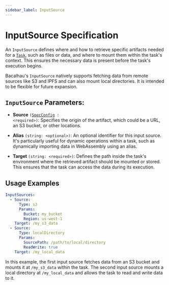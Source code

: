 ```yaml
---
sidebar_label: InputSource
---
```


# InputSource Specification

An `InputSource` defines where and how to retrieve specific artifacts needed for a [`Task`](task), such as files or data, and where to mount them within the task's context. This ensures the necessary data is present before the task's execution begins.

Bacalhau's `InputSource` natively supports fetching data from remote sources like S3 and IPFS and can also mount local directories. It is intended to be flexible for future expansion.

## `InputSource` Parameters:

- **Source** <code>(<a href="./spec-config">SpecConfig</a> : \<required\>)</code>: Specifies the origin of the artifact, which could be a URL, an S3 bucket, or other locations.

- **Alias** `(string: <optional>)`: An optional identifier for this input source. It's particularly useful for dynamic operations within a task, such as dynamically importing data in WebAssembly using an alias.

- **Target** `(string: <required>)`: Defines the path inside the task's environment where the retrieved artifact should be mounted or stored. This ensures that the task can access the data during its execution.

## Usage Examples
```YAML
InputSources:
  - Source:
      Type: s3
      Params:
        Bucket: my_bucket
        Region: us-west-1
    Target: /my_s3_data
  - Source:
      Type: localDirectory
      Params:
        SourcePath: /path/to/local/directory
        ReadWrite: true
    Target: /my_local_data
```

In this example, the first input source fetches data from an S3 bucket and mounts it at `/my_s3_data` within the task. The second input source mounts a local directory at `/my_local_data` and allows the task to read and write data to it.

